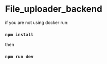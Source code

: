 # File_uploader_backend
if you are not using docker run: 

### `npm install`

then

### `npm run dev`
